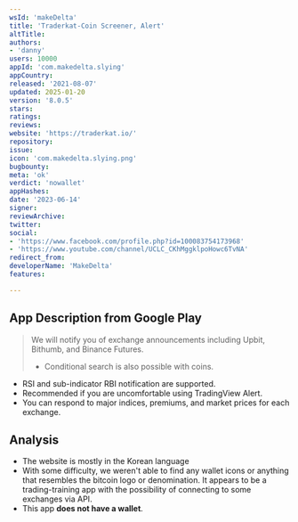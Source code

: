 ```yaml
---
wsId: 'makeDelta'
title: 'Traderkat-Coin Screener, Alert'
altTitle: 
authors:
- 'danny'
users: 10000
appId: 'com.makedelta.slying'
appCountry: 
released: '2021-08-07'
updated: 2025-01-20
version: '8.0.5'
stars: 
ratings: 
reviews: 
website: 'https://traderkat.io/'
repository: 
issue: 
icon: 'com.makedelta.slying.png'
bugbounty: 
meta: 'ok'
verdict: 'nowallet'
appHashes: 
date: '2023-06-14'
signer: 
reviewArchive: 
twitter: 
social:
- 'https://www.facebook.com/profile.php?id=100083754173968'
- 'https://www.youtube.com/channel/UCLC_CKhMggklpoHowc6TvNA'
redirect_from: 
developerName: 'MakeDelta'
features: 

---
```


## App Description from Google Play 

> We will notify you of exchange announcements including Upbit, Bithumb, and Binance Futures.
> - Conditional search is also possible with coins.
- RSI and sub-indicator RBI notification are supported.
- Recommended if you are uncomfortable using TradingView Alert.
- You can respond to major indices, premiums, and market prices for each exchange.

## Analysis 

- The website is mostly in the Korean language
- With some difficulty, we weren't able to find any wallet icons or anything that resembles the bitcoin logo or denomination. It appears to be a trading-training app with the possibility of connecting to some exchanges via API. 
- This app **does not have a wallet**.